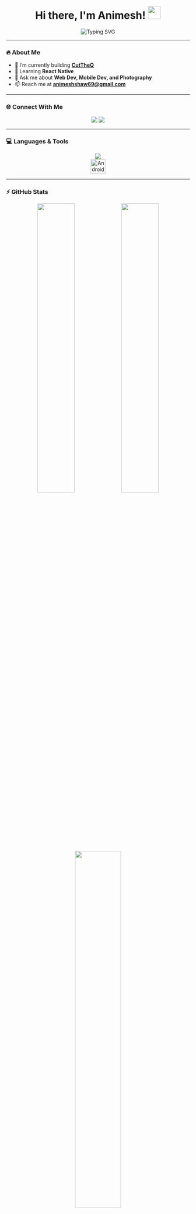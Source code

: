 <h1 align="center">Hi there, I'm Animesh! <img src="https://media.giphy.com/media/hvRJCLFzcasrR4ia7z/giphy.gif" width="35" /></h1>

<p align="center">
  <img src="https://readme-typing-svg.demolab.com?font=Fira+Code&size=24&pause=1000&color=00F5FF&center=true&vCenter=true&width=450&lines=Web+%26+Mobile+Developer;React+Native+Enthusiast;Clean+Coder+%26+Photographer" alt="Typing SVG" />
</p>

---

### 🔥 About Me

- 🔭 I’m currently building **[CutTheQ](https://github.com/iamnithishraja/cut-the-queue.git)**
- 🌱 Learning **React Native**
- 💬 Ask me about **Web Dev, Mobile Dev, and Photography**
- 📫 Reach me at **animeshshaw69@gmail.com**

---

### 🌐 Connect With Me

<p align="center">
  <a href="https://twitter.com/_animesh69" target="_blank"><img src="https://img.shields.io/badge/Twitter-%231DA1F2.svg?style=for-the-badge&logo=twitter&logoColor=white" /></a>
  <a href="https://instagram.com/animesh.wav" target="_blank"><img src="https://img.shields.io/badge/Instagram-%23E4405F.svg?style=for-the-badge&logo=instagram&logoColor=white" /></a>
</p>

---

### 💻 Languages & Tools

<p align="center">
  <img src="https://skillicons.dev/icons?i=html,css,js,ts,react,flutter,dart,nodejs,express,mongodb,mysql,python,java,c,cs,aws,git,vscode" />
  <br />
  <img src="https://upload.wikimedia.org/wikipedia/commons/3/34/Android_Studio_icon.svg" title="Android Studio" alt="Android Studio" width="40" height="40" />
</p>

---

### ⚡ GitHub Stats

<p align="center">
  <img src="https://github-readme-stats.vercel.app/api?username=animeshog&show_icons=true&theme=tokyonight&border_radius=10" width="45%" />
  <img src="https://github-readme-streak-stats.herokuapp.com/?user=animeshog&theme=tokyonight&border_radius=10" width="45%" />
</p>

<p align="center">
  <img src="https://github-readme-stats.vercel.app/api/top-langs/?username=animeshog&layout=compact&theme=tokyonight&border_radius=10" width="50%" />
</p>

---

### ✨ Fun Fact

> "You can find me either debugging bugs or framing shots through my lens."

---

<p align="center">
  <img src="https://media.giphy.com/media/L8K62iTDkzGX6/giphy.gif" width="150" />
</p>